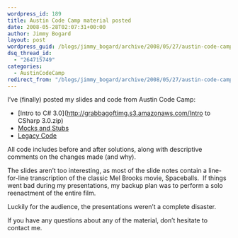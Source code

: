 ```yaml
---
wordpress_id: 189
title: Austin Code Camp material posted
date: 2008-05-28T02:07:31+00:00
author: Jimmy Bogard
layout: post
wordpress_guid: /blogs/jimmy_bogard/archive/2008/05/27/austin-code-camp-material-posted.aspx
dsq_thread_id:
  - "264715749"
categories:
  - AustinCodeCamp
redirect_from: "/blogs/jimmy_bogard/archive/2008/05/27/austin-code-camp-material-posted.aspx/"
---
```

I&#8217;ve (finally) posted my slides and code from Austin Code Camp:

  * [Intro to C# 3.0](http://grabbagoftimg.s3.amazonaws.com/Intro to CSharp 3.0.zip)
  * [Mocks and Stubs](http://grabbagoftimg.s3.amazonaws.com/LegacyCode.zip)
  * [Legacy Code](http://grabbagoftimg.s3.amazonaws.com/MocksAndStubs.zip)

All code includes before and after solutions, along with descriptive comments on the changes made (and why).

The slides aren&#8217;t too interesting, as most of the slide notes contain a line-for-line transcription of the classic Mel Brooks movie, Spaceballs.&nbsp; If things went bad during my presentations, my backup plan was to perform a solo reenactment of the entire film.

Luckily for the audience, the presentations weren&#8217;t a complete disaster.

If you have any questions about any of the material, don&#8217;t hesitate to contact me.